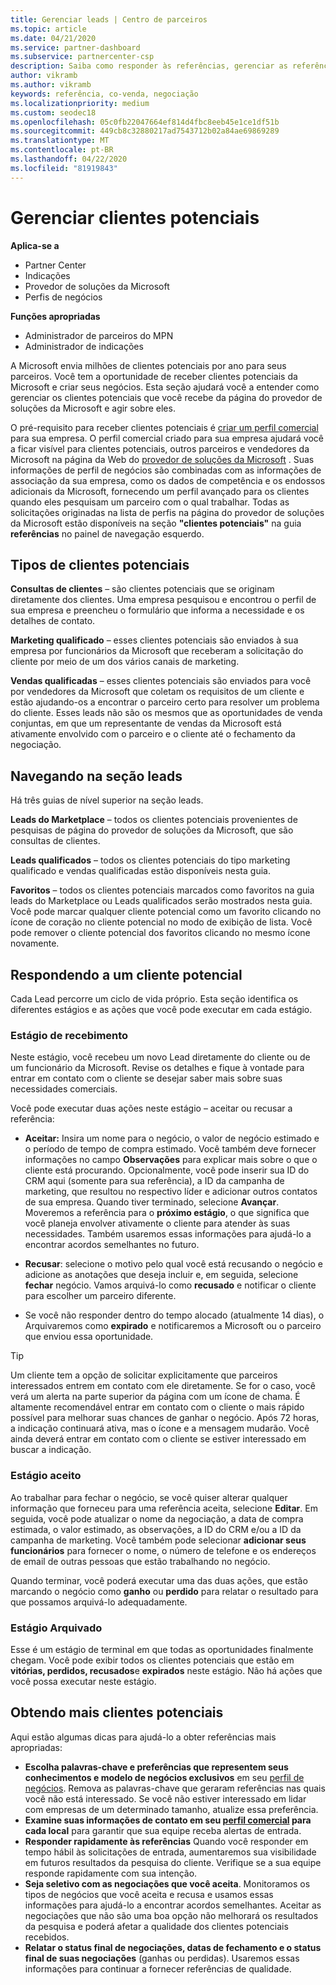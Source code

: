 ```yaml
---
title: Gerenciar leads | Centro de parceiros
ms.topic: article
ms.date: 04/21/2020
ms.service: partner-dashboard
ms.subservice: partnercenter-csp
description: Saiba como responder às referências, gerenciar as referências novas, existentes e arquivadas e obter mais referências no futuro.
author: vikramb
ms.author: vikramb
keywords: referência, co-venda, negociação
ms.localizationpriority: medium
ms.custom: seodec18
ms.openlocfilehash: 05c0fb22047664ef814d4fbc8eeb45e1ce1df51b
ms.sourcegitcommit: 449cb8c32880217ad7543712b02a84ae69869289
ms.translationtype: MT
ms.contentlocale: pt-BR
ms.lasthandoff: 04/22/2020
ms.locfileid: "81919843"
---
```

# <a name="manage-leads"></a>Gerenciar clientes potenciais

**Aplica-se a**

-  Partner Center
-  Indicações
-  Provedor de soluções da Microsoft
-  Perfis de negócios

**Funções apropriadas**

- Administrador de parceiros do MPN
- Administrador de indicações

A Microsoft envia milhões de clientes potenciais por ano para seus parceiros. Você tem a oportunidade de receber clientes potenciais da Microsoft e criar seus negócios. Esta seção ajudará você a entender como gerenciar os clientes potenciais que você recebe da página do provedor de soluções da Microsoft e agir sobre eles.

O pré-requisito para receber clientes potenciais é [criar um perfil comercial](https://docs.microsoft.com/partner-center/create-a-marketing-profile) para sua empresa. O perfil comercial criado para sua empresa ajudará você a ficar visível para clientes potenciais, outros parceiros e vendedores da Microsoft na página da Web do [provedor de soluções da Microsoft](https://www.microsoft.com/solution-providers/home) . Suas informações de perfil de negócios são combinadas com as informações de associação da sua empresa, como os dados de competência e os endossos adicionais da Microsoft, fornecendo um perfil avançado para os clientes quando eles pesquisam um parceiro com o qual trabalhar. Todas as solicitações originadas na lista de perfis na página do provedor de soluções da Microsoft estão disponíveis na seção **"clientes potenciais"** na guia **referências** no painel de navegação esquerdo. 

## <a name="types-of-leads"></a>Tipos de clientes potenciais

**Consultas de clientes** – são clientes potenciais que se originam diretamente dos clientes. Uma empresa pesquisou e encontrou o perfil de sua empresa e preencheu o formulário que informa a necessidade e os detalhes de contato.

**Marketing qualificado** – esses clientes potenciais são enviados à sua empresa por funcionários da Microsoft que receberam a solicitação do cliente por meio de um dos vários canais de marketing.

**Vendas qualificadas** – esses clientes potenciais são enviados para você por vendedores da Microsoft que coletam os requisitos de um cliente e estão ajudando-os a encontrar o parceiro certo para resolver um problema do cliente. Esses leads não são os mesmos que as oportunidades de venda conjuntas, em que um representante de vendas da Microsoft está ativamente envolvido com o parceiro e o cliente até o fechamento da negociação.

## <a name="navigating-the-leads-section"></a>Navegando na seção leads

Há três guias de nível superior na seção leads. 

**Leads do Marketplace** – todos os clientes potenciais provenientes de pesquisas de página do provedor de soluções da Microsoft, que são consultas de clientes.

**Leads qualificados** – todos os clientes potenciais do tipo marketing qualificado e vendas qualificadas estão disponíveis nesta guia.

**Favoritos** – todos os clientes potenciais marcados como favoritos na guia leads do Marketplace ou Leads qualificados serão mostrados nesta guia. Você pode marcar qualquer cliente potencial como um favorito clicando no ícone de coração no cliente potencial no modo de exibição de lista. Você pode remover o cliente potencial dos favoritos clicando no mesmo ícone novamente.

## <a name="responding-to-a-lead"></a>Respondendo a um cliente potencial

Cada Lead percorre um ciclo de vida próprio. Esta seção identifica os diferentes estágios e as ações que você pode executar em cada estágio.

### <a name="received-stage"></a>Estágio de recebimento

Neste estágio, você recebeu um novo Lead diretamente do cliente ou de um funcionário da Microsoft. Revise os detalhes e fique à vontade para entrar em contato com o cliente se desejar saber mais sobre suas necessidades comerciais.

Você pode executar duas ações neste estágio – aceitar ou recusar a referência:

- **Aceitar:** Insira um nome para o negócio, o valor de negócio estimado e o período de tempo de compra estimado. Você também deve fornecer informações no campo **Observações** para explicar mais sobre o que o cliente está procurando. Opcionalmente, você pode inserir sua ID do CRM aqui (somente para sua referência), a ID da campanha de marketing, que resultou no respectivo líder e adicionar outros contatos de sua empresa. Quando tiver terminado, selecione **Avançar**. Moveremos a referência para o **próximo estágio**, o que significa que você planeja envolver ativamente o cliente para atender às suas necessidades. Também usaremos essas informações para ajudá-lo a encontrar acordos semelhantes no futuro. 

- **Recusar**: selecione o motivo pelo qual você está recusando o negócio e adicione as anotações que deseja incluir e, em seguida, selecione **fechar** negócio. Vamos arquivá-lo como **recusado** e notificar o cliente para escolher um parceiro diferente.

- Se você não responder dentro do tempo alocado (atualmente 14 dias), o Arquivaremos como **expirado** e notificaremos a Microsoft ou o parceiro que enviou essa oportunidade.

> [!TIP]
> Um cliente tem a opção de solicitar explicitamente que parceiros interessados entrem em contato com ele diretamente. Se for o caso, você verá um alerta na parte superior da página com um ícone de chama. É altamente recomendável entrar em contato com o cliente o mais rápido possível para melhorar suas chances de ganhar o negócio. Após 72 horas, a indicação continuará ativa, mas o ícone e a mensagem mudarão. Você ainda deverá entrar em contato com o cliente se estiver interessado em buscar a indicação.

### <a name="accepted-stage"></a>Estágio aceito

Ao trabalhar para fechar o negócio, se você quiser alterar qualquer informação que forneceu para uma referência aceita, selecione **Editar**. Em seguida, você pode atualizar o nome da negociação, a data de compra estimada, o valor estimado, as observações, a ID do CRM e/ou a ID da campanha de marketing.  Você também pode selecionar **adicionar seus funcionários** para fornecer o nome, o número de telefone e os endereços de email de outras pessoas que estão trabalhando no negócio.

Quando terminar, você poderá executar uma das duas ações, que estão marcando o negócio como **ganho** ou **perdido** para relatar o resultado para que possamos arquivá-lo adequadamente.

### <a name="archived-stage"></a>Estágio Arquivado

Esse é um estágio de terminal em que todas as oportunidades finalmente chegam. Você pode exibir todos os clientes potenciais que estão em **vitórias, perdidos, recusados**e **expirados** neste estágio. Não há ações que você possa executar neste estágio.

## <a name="getting-more-leads"></a>Obtendo mais clientes potenciais

Aqui estão algumas dicas para ajudá-lo a obter referências mais apropriadas:

- **Escolha palavras-chave e preferências que representem seus conhecimentos e modelo de negócios exclusivos** em seu [perfil de negócios](https://docs.microsoft.com/partner-center/create-a-marketing-profile). Remova as palavras-chave que geraram referências nas quais você não está interessado. Se você não estiver interessado em lidar com empresas de um determinado tamanho, atualize essa preferência.
- **Examine suas informações de contato em seu [perfil comercial](https://docs.microsoft.com/partner-center/create-a-marketing-profile) para cada local** para garantir que sua equipe receba alertas de entrada.
- **Responder rapidamente às referências** Quando você responder em tempo hábil às solicitações de entrada, aumentaremos sua visibilidade em futuros resultados da pesquisa do cliente. Verifique se a sua equipe responde rapidamente com sua intenção.
- **Seja seletivo com as negociações que você aceita**. Monitoramos os tipos de negócios que você aceita e recusa e usamos essas informações para ajudá-lo a encontrar acordos semelhantes. Aceitar as negociações que não são uma boa opção não melhorará os resultados da pesquisa e poderá afetar a qualidade dos clientes potenciais recebidos.
- **Relatar o status final de negociações, datas de fechamento e o status final de suas negociações** (ganhas ou perdidas). Usaremos essas informações para continuar a fornecer referências de qualidade.

